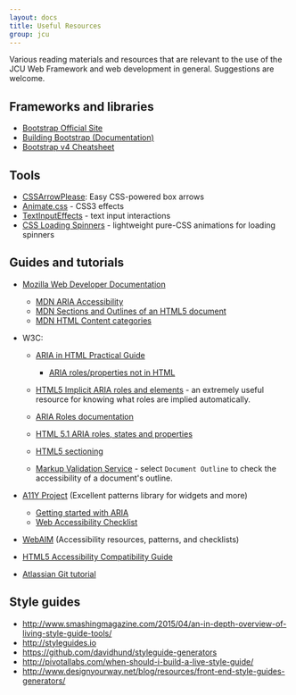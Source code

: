 ```yaml
---
layout: docs
title: Useful Resources
group: jcu
---
```


Various reading materials and resources that are relevant to the use of
the JCU Web Framework and web development in general.  Suggestions are
welcome.

## Frameworks and libraries

* [Bootstrap Official Site](http://getbootstrap.com)
* [Building Bootstrap (Documentation)](http://v4-alpha.getbootstrap.com/getting-started/build-tools/)
* [Bootstrap v4 Cheatsheet](http://hackerthemes.com/bootstrap-cheatsheet)

## Tools

* [CSSArrowPlease](http://cssarrowplease.com/): Easy CSS-powered box arrows
* [Animate.css](https://daneden.github.io/animate.css/) - CSS3 effects
* [TextInputEffects](http://tympanus.net/Development/TextInputEffects/) - text
  input interactions
* [CSS Loading Spinners](http://stephanwagner.me/only-css-loading-spinner) - lightweight
  pure-CSS animations for loading spinners

## Guides and tutorials

* [Mozilla Web Developer Documentation](https://developer.mozilla.org/en-US/docs)

  * [MDN ARIA Accessibility](https://developer.mozilla.org/en-US/docs/Web/Accessibility/ARIA)
  * [MDN Sections and Outlines of an HTML5 document](https://developer.mozilla.org/enS/docs/Web/Guide/HTML/Sections_and_Outlines_of_an_HTML5_document)
  * [MDN HTML Content categories](https://developer.mozilla.org/en-US/docs/Web/Guide/HTML/Content_categories)

* W3C:

  * [ARIA in HTML Practical Guide](https://w3c.github.io/aria-in-html/)

    * [ARIA roles/properties not in HTML](https://w3c.github.io/aria-in-html/#html5na)

  * [HTML5 Implicit ARIA roles and elements](http://www.w3.org/TR/html5/dom.html#aria-usage-note)
    \- an extremely useful resource for knowing what roles are implied automatically.
  * [ARIA Roles documentation](http://www.w3.org/TR/wai-aria/roles)
  * [HTML 5.1 ARIA roles, states and properties](http://www.w3.org/html/wg/drafts/html/master/single-page.html#allowed-aria-roles,-states-and-properties)
  * [HTML5 sectioning](http://www.w3.org/TR/html5/sections.html)
  * [Markup Validation Service](https://validator.w3.org/) - select `Document
    Outline` to check the accessibility of a document's outline.

* [A11Y Project](http://a11yproject.com/) (Excellent patterns library for
  widgets and more)

  * [Getting started with ARIA](http://a11yproject.com/posts/getting-started-aa/ri)
  * [Web Accessibility Checklist](http://a11yproject.com/checklist.html)

* [WebAIM](http://webaim.org/) (Accessibility resources, patterns, and
  checklists)

* [HTML5 Accessibility Compatibility Guide](http://www.html5accessibility.com/)

* [Atlassian Git tutorial](https://www.atlassian.com/git/tutorials/)

## Style guides

* <http://www.smashingmagazine.com/2015/04/an-in-depth-overview-of-living-style-guide-tools/>
* <http://styleguides.io>
* <https://github.com/davidhund/styleguide-generators>
* <http://pivotallabs.com/when-should-i-build-a-live-style-guide/>
* <http://www.designyourway.net/blog/resources/front-end-style-guides-generators/>

